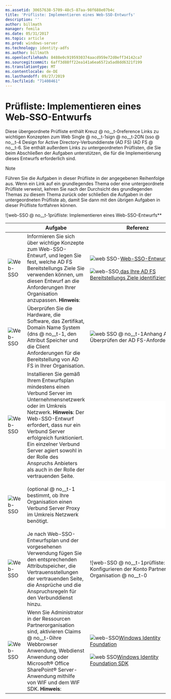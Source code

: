 ```yaml
---
ms.assetid: 30657638-5709-48c5-87aa-98f688e07b4c
title: 'Prüfliste: Implementieren eines Web-SSO-Entwurfs'
description: ''
author: billmath
manager: femila
ms.date: 05/31/2017
ms.topic: article
ms.prod: windows-server
ms.technology: identity-adfs
ms.author: billmath
ms.openlocfilehash: 8488e0c9195930374aacd959e72d0eff34142ca7
ms.sourcegitcommit: 6aff3d88ff22ea141a6ea6572a5ad8dd6321f199
ms.translationtype: MT
ms.contentlocale: de-DE
ms.lasthandoff: 09/27/2019
ms.locfileid: "71408461"
---
```

# <a name="checklist-implementing-a-web-sso-design"></a>Prüfliste: Implementieren eines Web-SSO-Entwurfs

Diese übergeordnete Prüfliste enthält Kreuz @ no__t-0reference Links zu wichtigen Konzepten zum Web Single @ no__t-1sign @ no__t-2ON \(sso @ no__t-4 Design for Active Directory-Verbunddienste (AD FS) \(AD FS @ no__t-6. Sie enthält außerdem Links zu untergeordneten Prüflisten, die Sie beim Abschließen der Aufgaben unterstützen, die für die Implementierung dieses Entwurfs erforderlich sind.  
  
> [!NOTE]  
> Führen Sie die Aufgaben in dieser Prüfliste in der angegebenen Reihenfolge aus. Wenn ein Link auf ein grundlegendes Thema oder eine untergeordnete Prüfliste verweist, kehren Sie nach der Durchsicht des grundlegenden Themas zu diesem Thema zurück oder schließen die Aufgaben in der untergeordneten Prüfliste ab, damit Sie dann mit den übrigen Aufgaben in dieser Prüfliste fortfahren können.  
  
![web-SSO @ no__t-1prüfliste: Implementieren eines Web-SSO-Entwurfs**  
  
||Aufgabe|Referenz|  
|-|--------|-------------|  
|![Web-SSO](media/icon_checkboxo.gif)|Informieren Sie sich über wichtige Konzepte zum Web-SSO-Entwurf, und legen Sie fest, welche AD FS Bereitstellungs Ziele Sie verwenden können, um diesen Entwurf an die Anforderungen Ihrer Organisation anzupassen. **Hinweis**:|![web SSO-](media/faa393df-4856-4431-9eda-4f4e5be72a90.gif)[Web-SSO-Entwurf](https://technet.microsoft.com/library/dd807033.aspx)<br /><br />![web-SSO,](media/faa393df-4856-4431-9eda-4f4e5be72a90.gif)[das Ihre AD FS Bereitstellungs Ziele identifiziert](https://technet.microsoft.com/library/dd807053.aspx)|  
|![Web-SSO](media/icon_checkboxo.gif)|Überprüfen Sie die Hardware, die Software, das Zertifikat, Domain Name System \(dns @ no__t-1, den Attribut Speicher und die Client Anforderungen für die Bereitstellung von AD FS in Ihrer Organisation.|![web SSO @ no__t-1Anhang A: Überprüfen der AD FS-Anforderungen](https://technet.microsoft.com/library/ff678034.aspx)|  
|![Web-SSO](media/icon_checkboxo.gif)|Installieren Sie gemäß Ihrem Entwurfsplan mindestens einen Verbund Server im Unternehmensnetzwerk oder im Umkreis Netzwerk. **Hinweis**: Der Web-SSO-Entwurf erfordert, dass nur ein Verbund Server erfolgreich funktioniert. Ein einzelner Verbund Server agiert sowohl in der Rolle des Anspruchs Anbieters als auch in der Rolle der vertrauenden Seite.|![web-SSO @ no__t-1prüfliste: Einrichten eines Verbundservers](Checklist--Setting-Up-a-Federation-Server.md)|  
|![Web-SSO](media/icon_checkboxo.gif)|\(optional @ no__t-1 bestimmt, ob Ihre Organisation einen Verbund Server Proxy im Umkreis Netzwerk benötigt.|![web-SSO @ no__t-1prüfliste: Einrichten eines Verbundserverproxys](Checklist--Setting-Up-a-Federation-Server-Proxy.md)|  
|![Web-SSO](media/icon_checkboxo.gif)|Je nach Web-SSO-Entwurfsplan und der vorgesehenen Verwendung fügen Sie den entsprechenden Attributspeicher, die Vertrauensstellungen der vertrauenden Seite, die Ansprüche und die Anspruchsregeln für den Verbunddienst hinzu.|![web-SSO @ no__t-1prüfliste: Konfigurieren der Konto Partner Organisation @ no__t-0|  
|![Web-SSO](media/icon_checkboxo.gif)|Wenn Sie Administrator in der Ressourcen Partnerorganisation sind, aktivieren Claims @ no__t-0ihre Webbrowser Anwendung, Webdienst Anwendung oder Microsoft® Office SharePoint® Server-Anwendung mithilfe von WIF und dem WIF SDK. **Hinweis**:|![web-SSO](media/faa393df-4856-4431-9eda-4f4e5be72a90.gif)[Windows Identity Foundation](https://go.microsoft.com/fwlink/?LinkId=122266)<br /><br />![web SSO](media/faa393df-4856-4431-9eda-4f4e5be72a90.gif)[Windows Identity Foundation SDK](https://go.microsoft.com/fwlink/?LinkId=122266)| 
